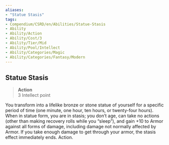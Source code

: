```yaml
---
aliases:
- "Statue Stasis"
tags:
- Compendium/CSRD/en/Abilities/Statue-Stasis
- Ability
- Ability/Action
- Ability/Cost/3
- Ability/Tier/Mid
- Ability/Pool/Intellect
- Ability/Categories/Magic
- Ability/Categories/Fantasy/Modern
---
```


  
## Statue Stasis
>**Action**  
>3 Intellect point

You transform into a lifelike bronze or stone statue of yourself for a specific period of time (one minute, one hour, ten hours, or twenty-four hours). When in statue form, you are in stasis; you don’t age, can take no actions (other than making recovery rolls while you “sleep”), and gain +10 to Armor against all forms of damage, including damage not normally affected by Armor. If you take enough damage to get through your armor, the stasis effect immediately ends. Action.








